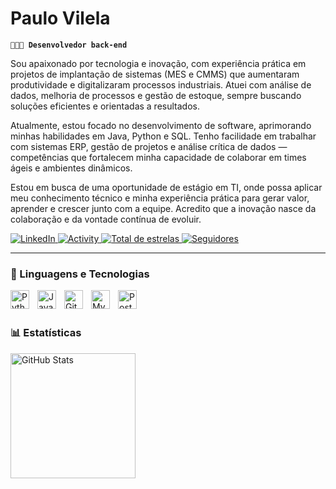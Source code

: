 #  Paulo Vilela

**`🧑🏽‍💻 Desenvolvedor back-end`**

Sou apaixonado por tecnologia e inovação, com experiência prática em projetos de implantação de sistemas (MES e CMMS) que aumentaram produtividade e digitalizaram processos industriais. Atuei com análise de dados, melhoria de processos e gestão de estoque, sempre buscando soluções eficientes e orientadas a resultados.

 Atualmente, estou focado no desenvolvimento de software, aprimorando minhas habilidades em Java, Python e SQL. Tenho facilidade em trabalhar com sistemas ERP, gestão de projetos e análise crítica de dados — competências que fortalecem minha capacidade de colaborar em times ágeis e ambientes dinâmicos.

Estou em busca de uma oportunidade de estágio em TI, onde possa aplicar meu conhecimento técnico e minha experiência prática para gerar valor, aprender e crescer junto com a equipe. Acredito que a inovação nasce da colaboração e da vontade contínua de evoluir.



<p align="left">
    <a href="https://www.linkedin.com/in/paulo-vilela-123456789/">
        <img 
            alt="LinkedIn"
            title="Meu LinkedIn"
            src="https://custom-icon-badges.demolab.com/badge/LinkedIn-blue.svg?logo=linkedin&logoColor=white"
        />
    </a>
    <a href="https://github.com/PauloAV?tab=commits">
        <img 
            alt="Activity"
            title="Atividade no GitHub"
            src="https://custom-icon-badges.demolab.com/badge/activity-red.svg?logo=activity&logoSource=feather"
        />
    </a>
    <a href="https://github.com/PauloAV?tab=stars">
        <img 
            alt="Total de estrelas" 
            title="Total de estrelas GitHub" 
            src="https://custom-icon-badges.demolab.com/badge/Star-yellow.svg?logo="
        />
    </a>
    <a href="https://github.com/PauloAV?tab=followers">
        <img 
            alt="Seguidores" 
            title="Me siga no GitHub" 
            src="https://custom-icon-badges.demolab.com/badge/Followers-blue.svg?logo=github&logoColor=white"
        />
    </a>
</p>

---

### 🤖 Linguagens e Tecnologias

<img 
    align="left" 
    alt="Python" 
    title="Python"
    width="30px" 
    style="padding-right: 10px;" 
    src="https://cdn.jsdelivr.net/gh/devicons/devicon@latest/icons/python/python-original.svg" 
/>
<img 
    align="left" 
    alt="Java" 
    title="Java"
    width="30px" 
    style="padding-right: 10px;" 
    src="https://cdn.jsdelivr.net/gh/devicons/devicon@latest/icons/java/java-original.svg" 
/>

<img 
    align="left" 
    alt="Git" 
    title="Git"
    width="30px" 
    style="padding-right: 10px;" 
    src="https://cdn.jsdelivr.net/gh/devicons/devicon@latest/icons/git/git-original.svg" 
/>

<img 
    align="left" 
    alt="MySQL" 
    title="MySQL"
    width="30px" 
    style="padding-right: 10px;" 
    src="https://cdn.jsdelivr.net/gh/devicons/devicon@latest/icons/mysql/mysql-original.svg" 
/>

<img 
    align="left" 
    alt="PostgreSQL" 
    title="PostgreSQL"
    width="30px" 
    style="padding-right: 10px;" 
    src="https://cdn.jsdelivr.net/gh/devicons/devicon@latest/icons/postgresql/postgresql-original.svg" 
/>

<br/>
<br/>

### 📊 Estatísticas

<p>
  <img 
    align="left" 
    alt="GitHub Stats" 
    height="200" 
    style="padding-right: 10px;" 
    src="https://github-readme-stats.vercel.app/api?username=PauloAV&show_icons=true&theme=tokyonight&include_all_commits=true&locale=pt-br" 
  />
